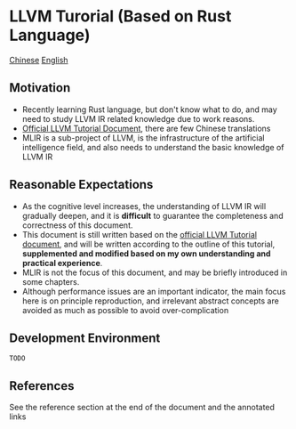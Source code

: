 # LLVM Turorial (Based on Rust Language)

[Chinese](README.md) [English](README.en.md)

## Motivation

* Recently learning Rust language, but don't know what to do, and may need to study LLVM IR related knowledge due to work reasons.
* [Official LLVM Tutorial Document](https://llvm.org/docs/tutorial/index.html), there are few Chinese translations
* MLIR is a sub-project of LLVM, is the infrastructure of the artificial intelligence field, and also needs to understand the basic knowledge of LLVM IR

## Reasonable Expectations

* As the cognitive level increases, the understanding of LLVM IR will gradually deepen, and it is **difficult** to guarantee the completeness and correctness of this document.
* This document is still written based on the [official LLVM Tutorial document](https://llvm.org/docs/tutorial/index.html), and will be written according to the outline of this tutorial, **supplemented and modified based on my own understanding and practical experience**.
* MLIR is not the focus of this document, and may be briefly introduced in some chapters.
* Although performance issues are an important indicator, the main focus here is on principle reproduction, and irrelevant abstract concepts are avoided as much as possible to avoid over-complication

## Development Environment

`TODO`

## References

See the reference section at the end of the document and the annotated links